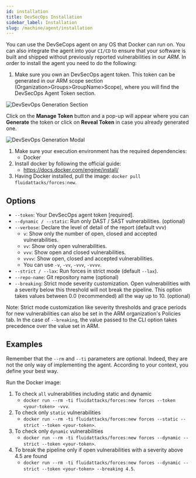 ```yaml
---
id: installation
title: DevSecOps Installation
sidebar_label: Installation
slug: /machine/agent/installation
---
```


You can use the DevSeCops agent
on any OS that Docker can run on.
You can also integrate the agent
into your `CI/CD` to ensure
that your software is built and shipped
without previously reported vulnerabilities
in our *ARM*.
In order to install the agent
you need to do the following:

1. Make sure you own
  an DevSecOps agent token.
  This token can be generated
  in our ARM scope section
  (Organization>Groups>GroupName>Scope),
  where you will find
  the DevSecOps Agent Token section.

  ![DevSevOps Generation Section](https://res.cloudinary.com/fluid-attacks/image/upload/v1663687225/docs/machine/agent/installation/dev_token_section.png)

  Click on the **Manage Token** button
  and a pop-up will appear
  where you can **Generate** the token
  or click on **Reveal Token**
  in case you already generated one.

  ![DevSevOps Generation Modal](https://res.cloudinary.com/fluid-attacks/image/upload/v1663687225/docs/machine/agent/installation/manage_toke.png)

1. Make sure your execution environment
  has the required dependencies:
    - Docker
1. Install docker by following
  the official guide:
    - https://docs.docker.com/engine/install/
1. Having Docker installed,
  pull the image:
  `docker pull fluidattacks/forces:new`.

## Options

- `--token`: Your DevSecOps agent token [required].
- `--dynamic / --static`: Run only DAST / SAST vulnerabilities. (optional)
- `--verbose`: Declare the level of detail of the report (default vvv)
    - `v`: Show only the number of open,
    closed and accepted vulnerabilities.
    - `vv`: Show only open vulnerabilities.
    - `vvv`: Show open and closed vulnerabilities.
    - `vvvv`: Show open, closed
    and accepted vulnerabilities.
    - You can use `-v`, `-vv`, `-vvv`, `-vvvv`.
- `--strict / --lax`: Run forces in strict mode (default `--lax`).
- `--repo-name`: Git repository name (optional)
- `--breaking`: Strict mode severity customization. Open vulnerabilities
  with a severity below this threshold will not break the pipeline. This option
  takes values between 0.0 (recommended) all the way up to 10. (optional)

Note: Strict mode customization like severity thresholds and grace periods
for new vulnerabilities can also be set in the ARM organization's Policies tab.
In the case of `--breaking`, the value passed to the CLI option takes
precedence over the value set in ARM.

## Examples

Remember that the `--rm` and
`--ti` parameters are optional.
Indeed,
they are not the only way
of implementing the agent.
According to your context,
you define your best way.

Run the Docker image:

1. To check `all` vulnerabilities
  including static and dynamic
    - `docker run --rm -ti fluidattacks/forces:new
    forces --token <your-token> -vvv`.
1. To check only `static` vulnerabilities
    - `docker run --rm -ti fluidattacks/forces:new
    forces --static --strict --token <your-token>`.
1. To check only `dynamic` vulnerabilities
    - `docker run --rm -ti fluidattacks/forces:new
    forces --dynamic --strict --token <your-token>`.
1. To break the pipeline only if open vulnerabilities
  with a severity above 4.5 are found
    - `docker run --rm -ti fluidattacks/forces:new
    forces --dynamic --strict --token <your-token> --breaking 4.5`.
